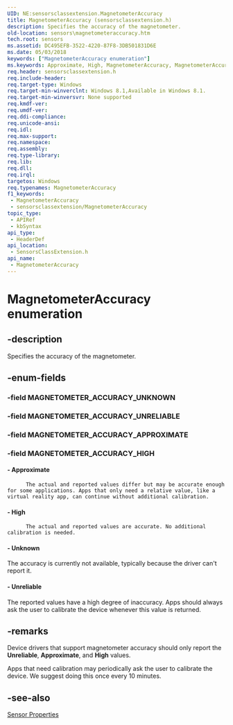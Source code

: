 ```yaml
---
UID: NE:sensorsclassextension.MagnetometerAccuracy
title: MagnetometerAccuracy (sensorsclassextension.h)
description: Specifies the accuracy of the magnetometer.
old-location: sensors\magnetometeraccuracy.htm
tech.root: sensors
ms.assetid: DC495EFB-3522-4220-87F8-3DB501831D6E
ms.date: 05/03/2018
keywords: ["MagnetometerAccuracy enumeration"]
ms.keywords: Approximate, High, MagnetometerAccuracy, MagnetometerAccuracy enumeration [Sensor Devices], Unknown, Unreliable, sensors.magnetometeraccuracy, sensorsclassextension/Approximate, sensorsclassextension/High, sensorsclassextension/MagnetometerAccuracy, sensorsclassextension/Unknown, sensorsclassextension/Unreliable
req.header: sensorsclassextension.h
req.include-header: 
req.target-type: Windows
req.target-min-winverclnt: Windows 8.1,Available in Windows 8.1.
req.target-min-winversvr: None supported
req.kmdf-ver: 
req.umdf-ver: 
req.ddi-compliance: 
req.unicode-ansi: 
req.idl: 
req.max-support: 
req.namespace: 
req.assembly: 
req.type-library: 
req.lib: 
req.dll: 
req.irql: 
targetos: Windows
req.typenames: MagnetometerAccuracy
f1_keywords:
 - MagnetometerAccuracy
 - sensorsclassextension/MagnetometerAccuracy
topic_type:
 - APIRef
 - kbSyntax
api_type:
 - HeaderDef
api_location:
 - SensorsClassExtension.h
api_name:
 - MagnetometerAccuracy
---
```


# MagnetometerAccuracy enumeration


## -description

Specifies the accuracy of the magnetometer.

## -enum-fields

### -field MAGNETOMETER_ACCURACY_UNKNOWN

### -field MAGNETOMETER_ACCURACY_UNRELIABLE

### -field MAGNETOMETER_ACCURACY_APPROXIMATE

### -field MAGNETOMETER_ACCURACY_HIGH

#### - Approximate

          The actual and reported values differ but may be accurate enough for some applications. Apps that only need a relative value, like a virtual reality app, can continue without additional calibration.


#### - High

          The actual and reported values are accurate. No additional calibration is needed.


#### - Unknown

The accuracy is currently not available, typically because the driver can't report it.


#### - Unreliable

The reported values have a high degree of inaccuracy. Apps should always ask the user to calibrate the device whenever this value is returned.

## -remarks

Device drivers that support magnetometer accuracy should only report the <b>Unreliable</b>, <b>Approximate</b>, and <b>High</b> values.

Apps that need calibration may periodically ask the user to calibrate the device. We suggest doing this once every 10 minutes.

## -see-also

<a href="https://docs.microsoft.com/windows-hardware/drivers/sensors/sensor-properties2">Sensor Properties</a>

